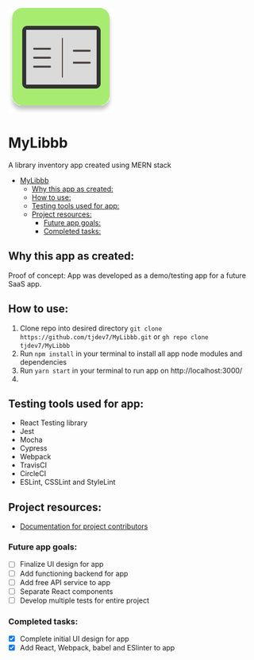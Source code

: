 ![App logo](./public/img/MyLibbb_logo.svg)

# MyLibbb

A library inventory app created using MERN stack


- [MyLibbb](#mylibbb)
  - [Why this app as created:](#why-this-app-as-created)
  - [How to use:](#how-to-use)
  - [Testing tools used for app:](#testing-tools-used-for-app)
  - [Project resources:](#project-resources)
    - [Future app goals:](#future-app-goals)
    - [Completed tasks:](#completed-tasks)

## Why this app as created: 

Proof of concept: App was developed as a demo/testing app for a future SaaS app. 
## How to use:

1. Clone repo into desired directory ```git clone https://github.com/tjdev7/MyLibbb.git``` or ```gh repo clone tjdev7/MyLibbb```
2. Run ```npm install``` in your terminal to install all app node modules and dependencies
3. Run ```yarn start``` in your terminal to run app on http://localhost:3000/
4. 
## Testing tools used for app:

- React Testing library
- Jest
- Mocha
- Cypress
- Webpack
- TravisCI
- CircleCI
- ESLint, CSSLint and StyleLint
## Project resources:

- [Documentation for project contributors](https://github.com/tjdev7/MyLibbb/tree/main/docs)
### Future app goals:

- [ ] Finalize UI design for app
- [ ] Add functioning backend for app
- [ ] Add free API service to app
- [ ] Separate React components
- [ ] Develop multiple tests for entire project

### Completed tasks:

- [x] Complete initial UI design for app
- [x] Add React, Webpack, babel and ESlinter to app